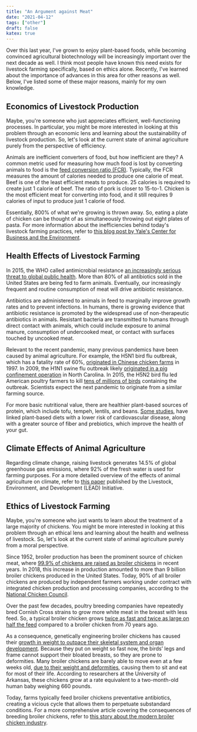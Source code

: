 ```yaml
---
title: "An Argument against Meat"
date: "2021-04-12"
tags: ["other"]
draft: false
katex: true
---
```


Over this last year, I've grown to enjoy plant-based foods, while becoming convinced agricultural biotechnology will be increasingly important over the next decade as well. I think most people have known this need exists for livestock farming specifically, based on ethics alone. Recently, I've learned about the importance of advances in this area for other reasons as well. Below, I've listed some of these major reasons, mainly for my own knowledge.

## Economics of Livestock Production

Maybe, you're someone who just appreciates efficient, well-functioning processes. In particular, you might be more interested in looking at this problem through an economic lens and learning about the sustainability of livestock production. So, let's look at the current state of animal agriculture purely from the perspective of efficiency.

Animals are inefficient converters of food, but how inefficient are they? A common metric used for measuring how much food is lost by converting animals to food is the [feed conversion ratio (FCR)](https://awellfedworld.org/feed-ratios/). Typically, the FCR measures the amount of calories needed to produce one calorie of meat. Beef is one of the least efficient meats to produce. $25$ calories is required to create just $1$ calorie of beef. The ratio of pork is closer to $15$-to-$1$. Chicken is the most efficient meat for converting into food, and it still requires $9$ calories of input to produce just $1$ calorie of food.

Essentially, $800\%$ of what we're growing is thrown away. So, eating a plate of chicken can be thought of as simultaneously throwing out eight plates of pasta. For more information about the inefficiencies behind today's livestock farming practices, refer to [this blog post by Yale's Center for Business and the Environment](https://cbey.yale.edu/our-stories/disrupting-meat).

## Health Effects of Livestock Farming

In 2015, the WHO called antimicrobial resistance [an increasingly serious threat to global public health](https://www.ncbi.nlm.nih.gov/pmc/articles/PMC4638249/). More than 80% of all antibiotics sold in the United States are being fed to farm animals. Eventually, our increasingly frequent and routine consumption of meat will drive antibiotic resistance.

Antibiotics are administered to animals in feed to marginally improve growth rates and to prevent infections. In humans, there is growing evidence that antibiotic resistance is promoted by the widespread use of non-therapeutic antibiotics in animals. Resistant bacteria are transmitted to humans through direct contact with animals, which could include exposure to animal manure, consumption of undercooked meat, or contact with surfaces touched by uncooked meat.

Relevant to the recent pandemic, many previous pandemics have been caused by animal agriculture. For example, the H5N1 bird flu outbreak, which has a fatality rate of $60\%$, [originated in Chinese chicken farms](https://www.cdc.gov/flu/avianflu/h5n1-virus.htm) in $1997$. In $2009$, the H1N1 swine flu outbreak likely [originated in a pig confinement operation](https://www.cdc.gov/h1n1flu/information_h1n1_virus_qa.htm) in North Carolina. In $2015$, the H5N2 bird flu led American poultry farmers to kill [tens of millions of birds](https://www.cdc.gov/mmwr/preview/mmwrhtml/mm6404a9.htm) containing the outbreak. Scientists expect the next pandemic to originate from a similar farming source.

For more basic nutritional value, there are healthier plant-based sources of protein, which include tofu, tempeh, lentils, and beans. [Some studies](https://jamanetwork.com/journals/jamainternalmedicine/article-abstract/2748453), have linked plant-based diets with a lower risk of cardiovascular disease, along with a greater source of fiber and prebiotics, which improve the health of your gut.

## Climate Effects of Animal Agriculture

Regarding climate change, raising livestock generates $14.5\%$ of global greenhouse gas emissions, where $92\%$ of the fresh water is used for farming purposes. For a more detailed overview of the effects of animal agriculture on climate, refer to [this paper](https://www.europarl.europa.eu/climatechange/doc/FAO%20report%20executive%20summary.pdf) published by the Livestock, Environment, and Development (LEAD) Initiative.

## Ethics of Livestock Farming

Maybe, you're someone who just wants to learn about the treatment of a large majority of chickens. You might be more interested in looking at this problem through an ethical lens and learning about the health and wellness of livestock. So, let's look at the current state of animal agriculture purely from a moral perspective.

Since $1952$, broiler production has been the prominent source of chicken meat, where [99.9% of chickens are raised as broiler chickens](https://www.sentienceinstitute.org/us-factory-farming-estimates#ftnt2) in recent years. In $2018$, this increase in production amounted to more than $9$ billion broiler chickens produced in the United States. Today, $90\%$ of all broiler chickens are produced by independent farmers working under contract with integrated chicken production and processing companies, according to the [National Chicken Council](https://www.nationalchickencouncil.org/industry-issues/vertical-integration/).

Over the past few decades, poultry breeding companies have repeatedly bred Cornish Cross strains to grow more white meat in the breast with less feed. So, a typical broiler chicken grows [twice as fast and twice as large on half the feed](https://www.nationalchickencouncil.org/about-the-industry/statistics/u-s-broiler-performance/) compared to a broiler chicken from 70 years ago.

As a consequence, genetically engineering broiler chickens has caused their [growth in weight to outpace their skeletal system and organ development](https://www.humanesociety.org/sites/default/files/docs/hsus-report-welfare-chicken-industry.pdf). Because they put on weight so fast now, the birds’ legs and frame cannot support their bloated breasts, so they are prone to deformities. Many broiler chickens are barely able to move even at a few weeks old, [due to their weight and deformities](https://www.aspca.org/sites/default/files/chix_white_paper_nov2015_lores.pdf), causing them to sit and eat for most of their life. According to researchers at the University of Arkansas, these chickens grow at a rate equivalent to a two-month-old human baby weighing $660$ pounds.

Today, farms typically feed broiler chickens preventative antibiotics, creating a vicious cycle that allows them to perpetuate substandard conditions. For a more comprehensive article covering the consequences of breeding broiler chickens, refer to [this story about the modern broiler chicken industry](https://civileats.com/2019/05/28/the-race-to-produce-a-slower-growing-chicken/).
